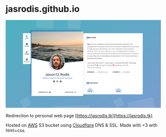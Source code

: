 # jasrodis.github.io
![jasrodis](https://github.com/jasrodis/jasrodis.github.io/raw/master/sample-images/jasrodis.tk.png "Personal website")

Redirection to personal web page [https://jasrodis.tk](https://jasrodis.tk)

Hosted on [AWS](https://aws.amazon.com/) S3 bucket using [Cloudflare](https://www.cloudflare.com/) DNS & SSL.
Made with <3 with html+css.
